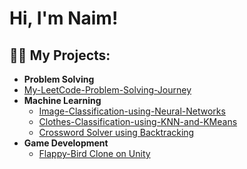 <h1>Hi, I'm Naim! </h1>

<h2>👨‍💻 My Projects:</h2>

- <b>Problem Solving</b>
 - [My-LeetCode-Problem-Solving-Journey](https://github.com/naimmoltrasio/Image-Classification-using-Neural-Networks](https://github.com/naimmoltrasio/My-LeetCode-Problem-Solving-Journey))
- <b>Machine Learning</b>
  - [Image-Classification-using-Neural-Networks ](https://github.com/naimmoltrasio/Image-Classification-using-Neural-Networks)
  - [Clothes-Classification-using-KNN-and-KMeans ](https://github.com/naimmoltrasio/Clothes-Classification-using-Machine-Learning)
  - [Crossword Solver using Backtracking](https://github.com/naimmoltrasio/Crossword-Solver-with-Backtracking-Algorithm)
- <b>Game Development</b>
  - [Flappy-Bird Clone on Unity](https://github.com/naimmoltrasio/Flappy-Bird)
 

